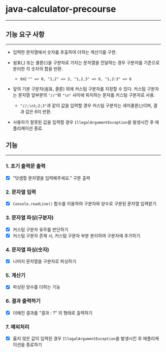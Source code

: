 # java-calculator-precourse

---

## 기능 요구 사항

---
- 입력한 문자열에서 숫자를 추출하여 더하는 계산기를 구현.   


- 쉼표(,) 또는 콜론(:)을 구분자로 가지는 문자열을 전달하는 경우 구분자를 기준으로 분리한 각 숫자의 합을 반환.
  - ex) `"" => 0, "1,2" => 3, "1,2,3" => 6, "1,2:3" => 6`   


- 앞의 기본 구분자(쉼표, 콜론) 외에 커스텀 구분자를 지정할 수 있다. 커스텀 구분자는 문자열 앞부분의 `"//"`와 `"\n"` 사이에 위치하는 문자를 커스텀 구분자로 사용.
  - `"//;\n1;2;3"`과 같이 값을 입력할 경우 커스텀 구분자는 세미콜론(;)이며, 결과 값은 6이 반환.


- 사용자가 잘못된 값을 입력할 경우 `IllegalArgumentException`을 발생시킨 후 애플리케이션 종료.

## 기능      

---
### 1. 초기 출력문 출력
- [x] "덧셈할 문자열을 입력해주세요." 구문 출력

### 2. 문자열 입력
- [x] ``Console.readLine()`` 함수를 이용하여 구분자와 양수로 구분된 문자열 입력받기

### 3. 문자열 파싱(구분자)
- [x] 커스텀 구분자 유무를 판단하기
- [x] 커스텀 구분자 존재 시, 커스텀 구분자 부분 분리하여 구분자에 추가하기

### 4. 문자열 파싱(숫자)
- [x] 나머지 문자열을 구분자로 파싱하기

### 5. 계산기
- [x] 파싱된 양수를 더하는 기능

### 6. 결과 출력하기
- [x] 더해진 결과를 "결과 : ?" 의 형태로 출력하기

### 7. 예외처리
- [x] 옳지 않은 값이 입력된 경우 ``IllegalArgumentException``을 발생시킨 후 애플리케이션을 종료하기